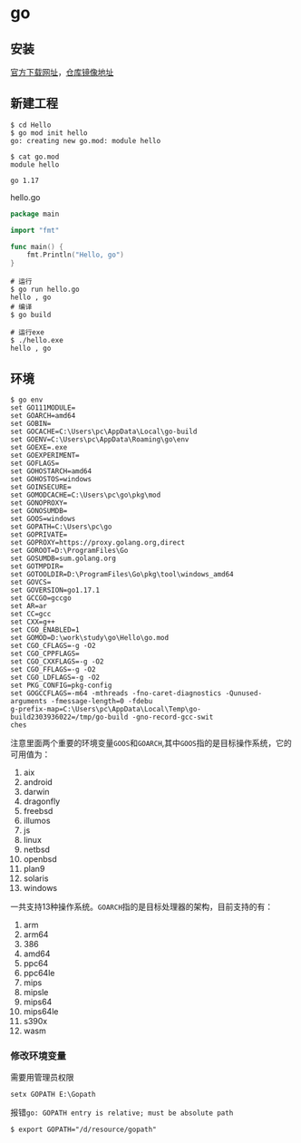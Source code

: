# go

## 安装

[官方下载网址](https://golang.google.cn/dl/)，[仓库镜像地址](https://goproxy.cn/)


## 新建工程

```shell
$ cd Hello
$ go mod init hello
go: creating new go.mod: module hello

$ cat go.mod
module hello

go 1.17

```


hello.go
```go
package main

import "fmt"

func main() {
	fmt.Println("Hello, go")
}

```


```shell
# 运行
$ go run hello.go
hello , go
# 编译
$ go build 

# 运行exe
$ ./hello.exe
hello , go
```

## 环境

```shell
$ go env 
set GO111MODULE=
set GOARCH=amd64
set GOBIN=
set GOCACHE=C:\Users\pc\AppData\Local\go-build
set GOENV=C:\Users\pc\AppData\Roaming\go\env
set GOEXE=.exe
set GOEXPERIMENT=
set GOFLAGS=
set GOHOSTARCH=amd64
set GOHOSTOS=windows
set GOINSECURE=
set GOMODCACHE=C:\Users\pc\go\pkg\mod
set GONOPROXY=
set GONOSUMDB=
set GOOS=windows
set GOPATH=C:\Users\pc\go
set GOPRIVATE=
set GOPROXY=https://proxy.golang.org,direct
set GOROOT=D:\ProgramFiles\Go
set GOSUMDB=sum.golang.org
set GOTMPDIR=
set GOTOOLDIR=D:\ProgramFiles\Go\pkg\tool\windows_amd64
set GOVCS=
set GOVERSION=go1.17.1
set GCCGO=gccgo
set AR=ar
set CC=gcc
set CXX=g++
set CGO_ENABLED=1
set GOMOD=D:\work\study\go\Hello\go.mod
set CGO_CFLAGS=-g -O2
set CGO_CPPFLAGS=
set CGO_CXXFLAGS=-g -O2
set CGO_FFLAGS=-g -O2
set CGO_LDFLAGS=-g -O2
set PKG_CONFIG=pkg-config
set GOGCCFLAGS=-m64 -mthreads -fno-caret-diagnostics -Qunused-arguments -fmessage-length=0 -fdebu
g-prefix-map=C:\Users\pc\AppData\Local\Temp\go-build2303936022=/tmp/go-build -gno-record-gcc-swit
ches

```

注意里面两个重要的环境变量`GOOS`和`GOARCH`,其中`GOOS`指的是目标操作系统，它的可用值为：

1.  aix
2.  android
3.  darwin
4.  dragonfly
5.  freebsd
6.  illumos
7.  js
8.  linux
9.  netbsd
10.  openbsd
11.  plan9
12.  solaris
13.  windows

一共支持13种操作系统。`GOARCH`指的是目标处理器的架构，目前支持的有：

1.  arm
2.  arm64
3.  386
4.  amd64
5.  ppc64
6.  ppc64le
7.  mips
8.  mipsle
9.  mips64
10.  mips64le
11.  s390x
12.  wasm

### 修改环境变量

需要用管理员权限
```shell
setx GOPATH E:\Gopath
```

报错`go: GOPATH entry is relative; must be absolute path`
```shell
$ export GOPATH="/d/resource/gopath"
```